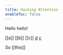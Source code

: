 ```yaml
---
title: Hacking Attention
enableToc: false
---
```


Hello hello!

[[a]] 
[[b]]
[[c]]
[d](d)
[c](c.md)

So [[this]]